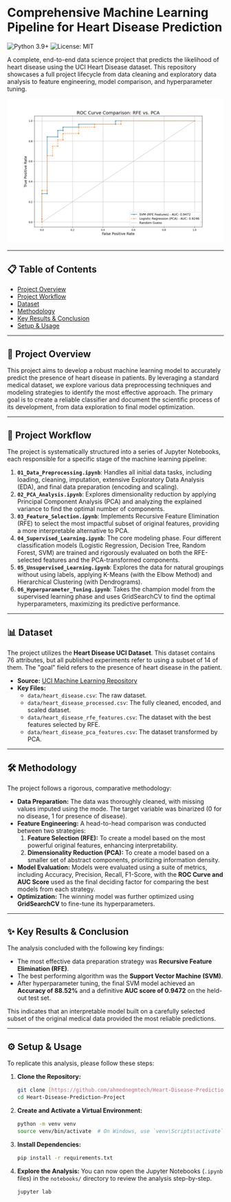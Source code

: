 # Comprehensive Machine Learning Pipeline for Heart Disease Prediction

![Python 3.9+](https://img.shields.io/badge/Python-3.9+-blue.svg)
![License: MIT](https://img.shields.io/badge/License-MIT-yellow.svg)

A complete, end-to-end data science project that predicts the likelihood of heart disease using the UCI Heart Disease dataset. This repository showcases a full project lifecycle from data cleaning and exploratory data analysis to feature engineering, model comparison, and hyperparameter tuning.

![Final ROC Curve Comparison](results/roc_curve_comparison.png)

---

## 📋 Table of Contents
- [Project Overview](#-project-overview)
- [Project Workflow](#-project-workflow)
- [Dataset](#-dataset)
- [Methodology](#-methodology)
- [Key Results & Conclusion](#-key-results--conclusion)
- [Setup & Usage](#-setup--usage)

---

## 🎯 Project Overview

This project aims to develop a robust machine learning model to accurately predict the presence of heart disease in patients. By leveraging a standard medical dataset, we explore various data preprocessing techniques and modeling strategies to identify the most effective approach. The primary goal is to create a reliable classifier and document the scientific process of its development, from data exploration to final model optimization.

---

## 🚀 Project Workflow

The project is systematically structured into a series of Jupyter Notebooks, each responsible for a specific stage of the machine learning pipeline:

1.  **`01_Data_Preprocessing.ipynb`**: Handles all initial data tasks, including loading, cleaning, imputation, extensive Exploratory Data Analysis (EDA), and final data preparation (encoding and scaling).
2.  **`02_PCA_Analysis.ipynb`**: Explores dimensionality reduction by applying Principal Component Analysis (PCA) and analyzing the explained variance to find the optimal number of components.
3.  **`03_Feature_Selection.ipynb`**: Implements Recursive Feature Elimination (RFE) to select the most impactful subset of original features, providing a more interpretable alternative to PCA.
4.  **`04_Supervised_Learning.ipynb`**: The core modeling phase. Four different classification models (Logistic Regression, Decision Tree, Random Forest, SVM) are trained and rigorously evaluated on both the RFE-selected features and the PCA-transformed components.
5.  **`05_Unsupervised_Learning.ipynb`**: Explores the data for natural groupings without using labels, applying K-Means (with the Elbow Method) and Hierarchical Clustering (with Dendrograms).
6.  **`06_Hyperparameter_Tuning.ipynb`**: Takes the champion model from the supervised learning phase and uses GridSearchCV to find the optimal hyperparameters, maximizing its predictive performance.

---

## 📊 Dataset

The project utilizes the **Heart Disease UCI Dataset**. This dataset contains 76 attributes, but all published experiments refer to using a subset of 14 of them. The "goal" field refers to the presence of heart disease in the patient.

- **Source:** [UCI Machine Learning Repository](https://archive.ics.uci.edu/ml/datasets/heart+Disease)
- **Key Files:**
    - `data/heart_disease.csv`: The raw dataset.
    - `data/heart_disease_processed.csv`: The fully cleaned, encoded, and scaled dataset.
    - `data/heart_disease_rfe_features.csv`: The dataset with the best features selected by RFE.
    - `data/heart_disease_pca_features.csv`: The dataset transformed by PCA.

---

## 🛠 Methodology

The project follows a rigorous, comparative methodology:
- **Data Preparation:** The data was thoroughly cleaned, with missing values imputed using the mode. The target variable was binarized (0 for no disease, 1 for presence of disease).
- **Feature Engineering:** A head-to-head comparison was conducted between two strategies:
    1.  **Feature Selection (RFE):** To create a model based on the most powerful original features, enhancing interpretability.
    2.  **Dimensionality Reduction (PCA):** To create a model based on a smaller set of abstract components, prioritizing information density.
- **Model Evaluation:** Models were evaluated using a suite of metrics, including Accuracy, Precision, Recall, F1-Score, with the **ROC Curve and AUC Score** used as the final deciding factor for comparing the best models from each strategy.
- **Optimization:** The winning model was further optimized using **GridSearchCV** to fine-tune its hyperparameters.

---

## ✨ Key Results & Conclusion

The analysis concluded with the following key findings:

- The most effective data preparation strategy was **Recursive Feature Elimination (RFE)**.
- The best performing algorithm was the **Support Vector Machine (SVM)**.
- After hyperparameter tuning, the final SVM model achieved an **Accuracy of 88.52%** and a definitive **AUC score of 0.9472** on the held-out test set.

This indicates that an interpretable model built on a carefully selected subset of the original medical data provided the most reliable predictions.

---

## ⚙️ Setup & Usage

To replicate this analysis, please follow these steps:

1.  **Clone the Repository:**
    ```bash
    git clone [https://github.com/ahmednegmtech/Heart-Disease-Prediction-Project.git](https://github.com/ahmednegmtech/Heart-Disease-Prediction-Project.git)
    cd Heart-Disease-Prediction-Project
    ```
2.  **Create and Activate a Virtual Environment:**
    ```bash
    python -m venv venv
    source venv/bin/activate  # On Windows, use `venv\Scripts\activate`
    ```
3.  **Install Dependencies:**
    ```bash
    pip install -r requirements.txt
    ```
4.  **Explore the Analysis:**
    You can now open the Jupyter Notebooks (`.ipynb` files) in the `notebooks/` directory to review the analysis step-by-step.
    ```bash
    jupyter lab
    ```
